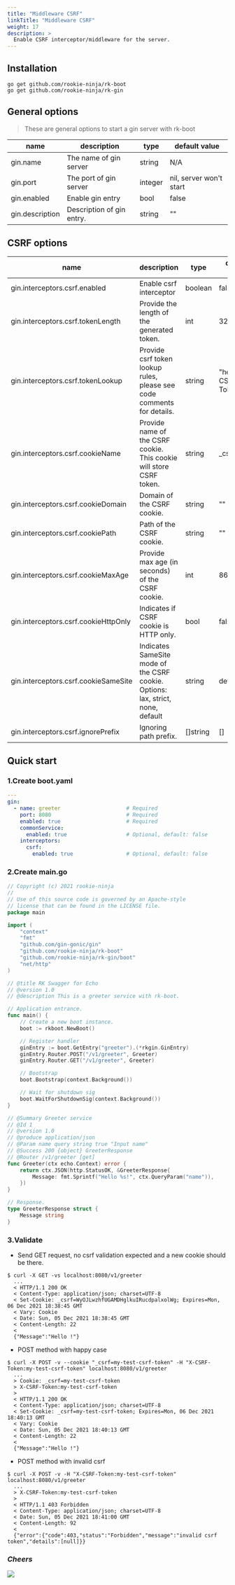 ```yaml
---
title: "Middleware CSRF"
linkTitle: "Middleware CSRF"
weight: 17
description: >
  Enable CSRF interceptor/middleware for the server.
---
```


## Installation
```shell script
go get github.com/rookie-ninja/rk-boot
go get github.com/rookie-ninja/rk-gin
```


## General options
> These are general options to start a gin server with rk-boot

| name | description | type | default value |
| ------ | ------ | ------ | ------ |
| gin.name | The name of gin server | string | N/A |
| gin.port | The port of gin server | integer | nil, server won't start |
| gin.enabled | Enable gin entry | bool | false |
| gin.description | Description of gin entry. | string | "" |

## CSRF options
| name | description | type | default value |
| ------ | ------ | ------ | ------ |
| gin.interceptors.csrf.enabled | Enable csrf interceptor | boolean | false |
| gin.interceptors.csrf.tokenLength | Provide the length of the generated token. | int | 32 |
| gin.interceptors.csrf.tokenLookup | Provide csrf token lookup rules, please see code comments for details. | string | "header:X-CSRF-Token" |
| gin.interceptors.csrf.cookieName | Provide name of the CSRF cookie. This cookie will store CSRF token. | string | _csrf |
| gin.interceptors.csrf.cookieDomain | Domain of the CSRF cookie. | string | "" |
| gin.interceptors.csrf.cookiePath | Path of the CSRF cookie. | string | "" |
| gin.interceptors.csrf.cookieMaxAge | Provide max age (in seconds) of the CSRF cookie. | int | 86400 |
| gin.interceptors.csrf.cookieHttpOnly | Indicates if CSRF cookie is HTTP only. | bool | false |
| gin.interceptors.csrf.cookieSameSite | Indicates SameSite mode of the CSRF cookie. Options: lax, strict, none, default | string | default |
| gin.interceptors.csrf.ignorePrefix | Ignoring path prefix. | []string | [] |

## Quick start
### 1.Create boot.yaml
```yaml
---
gin:
  - name: greeter                     # Required
    port: 8080                        # Required
    enabled: true                     # Required
    commonService:
      enabled: true                   # Optional, default: false
    interceptors:
      csrf:
        enabled: true                 # Optional, default: false
```

### 2.Create main.go
```go
// Copyright (c) 2021 rookie-ninja
//
// Use of this source code is governed by an Apache-style
// license that can be found in the LICENSE file.
package main

import (
	"context"
	"fmt"
	"github.com/gin-gonic/gin"
	"github.com/rookie-ninja/rk-boot"
	"github.com/rookie-ninja/rk-gin/boot"
	"net/http"
)

// @title RK Swagger for Echo
// @version 1.0
// @description This is a greeter service with rk-boot.

// Application entrance.
func main() {
	// Create a new boot instance.
	boot := rkboot.NewBoot()

	// Register handler
	ginEntry := boot.GetEntry("greeter").(*rkgin.GinEntry)
    ginEntry.Router.POST("/v1/greeter", Greeter)
	ginEntry.Router.GET("/v1/greeter", Greeter)

	// Bootstrap
	boot.Bootstrap(context.Background())

	// Wait for shutdown sig
	boot.WaitForShutdownSig(context.Background())
}

// @Summary Greeter service
// @Id 1
// @version 1.0
// @produce application/json
// @Param name query string true "Input name"
// @Success 200 {object} GreeterResponse
// @Router /v1/greeter [get]
func Greeter(ctx echo.Context) error {
	return ctx.JSON(http.StatusOK, &GreeterResponse{
		Message: fmt.Sprintf("Hello %s!", ctx.QueryParam("name")),
	})
}

// Response.
type GreeterResponse struct {
	Message string
}
```

### 3.Validate
- Send GET request, no csrf validation expected and a new cookie should be there.

```shell script
$ curl -X GET -vs localhost:8080/v1/greeter
  ...
  < HTTP/1.1 200 OK
  < Content-Type: application/json; charset=UTF-8
  < Set-Cookie: _csrf=WyOJLwzhfUGAMDHglkuIRucdpalxolWg; Expires=Mon, 06 Dec 2021 18:38:45 GMT
  < Vary: Cookie
  < Date: Sun, 05 Dec 2021 18:38:45 GMT
  < Content-Length: 22
  <
  {"Message":"Hello !"}
```

- POST method with happy case

```shell script
$ curl -X POST -v --cookie "_csrf=my-test-csrf-token" -H "X-CSRF-Token:my-test-csrf-token" localhost:8080/v1/greeter
  ...
  > Cookie: _csrf=my-test-csrf-token
  > X-CSRF-Token:my-test-csrf-token
  >
  < HTTP/1.1 200 OK
  < Content-Type: application/json; charset=UTF-8
  < Set-Cookie: _csrf=my-test-csrf-token; Expires=Mon, 06 Dec 2021 18:40:13 GMT
  < Vary: Cookie
  < Date: Sun, 05 Dec 2021 18:40:13 GMT
  < Content-Length: 22
  <
  {"Message":"Hello !"}
```

- POST method with invalid csrf

```shell script
$ curl -X POST -v -H "X-CSRF-Token:my-test-csrf-token" localhost:8080/v1/greeter
  ...
  > X-CSRF-Token:my-test-csrf-token
  >
  < HTTP/1.1 403 Forbidden
  < Content-Type: application/json; charset=UTF-8
  < Date: Sun, 05 Dec 2021 18:41:00 GMT
  < Content-Length: 92
  <
  {"error":{"code":403,"status":"Forbidden","message":"invalid csrf token","details":[null]}}
```

### _**Cheers**_
![](/bootstrapper/user-guide/cheers.png)